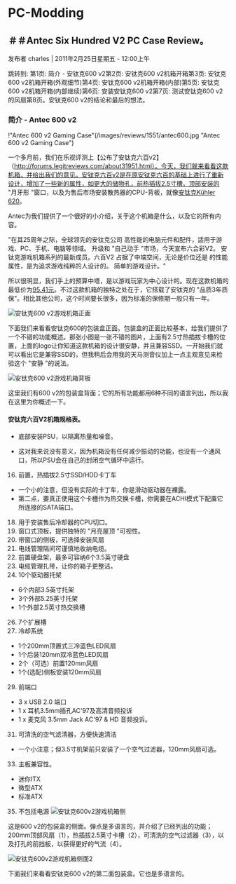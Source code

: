 # PC-Modding

## ＃＃Antec Six Hundred V2 PC Case Review。

发布者 charles | 2011年2月25日星期五 - 12:00上午



跳转到: 第1页: 简介 - 安钛克600 v2第2页: 安钛克600 v2机箱开箱第3页: 安钛克600 v2机箱开箱(外观细节)第4页: 安钛克600 v2机箱开箱(内部)第5页: 安钛克600 v2机箱开箱(内部继续)第6页: 安装安钛克600 v2第7页: 测试安钛克600 v2的风扇第8页。安钛克600 v2的结论和最后的想法。







### 简介 - Antec 600 v2

!"Antec 600 v2 Gaming Case"(/images/reviews/1551/antec600.jpg "Antec 600 v2 Gaming Case")

一个多月前，我们在乐视评测上【公布了安钛克六百v2】（http://forums.legitreviews.com/about31951.html）。今天，我们就来看看这款机箱，并给出我们的意见。安钛克六百v2是在原安钛克六百的基础上进行了重新设计，增加了一些新的属性，如更大的储物孔，前热插拔2.5寸槽，顶部安装的 "月牙形 "窗口，以及为售后市场安装散热器的CPU-背板，就像[安钛克Kühler 620](/news/9892/)。

Antec为我们提供了一个很好的小介绍，关于这个机箱是什么，以及它的所有内容。

"在其25周年之际，全球领先的安钛克公司
高性能的电脑元件和配件，适用于游戏、PC、手机、电脑等领域。
升级和 "自己动手 "市场，今天宣布六合彩V2。
安钛克游戏机箱系列的最新成员。六百V2
占据了中端空间，无论是价位还是
的性能属性，是为追求游戏纯粹的人设计的。
简单的游戏设计。"

所以很明显，我们手上的预算中塔，是以游戏玩家为中心设计的。现在这款机箱的最低价为[95.41元](http://legitreviews.pgpartner.com/search_getprod.php/masterid=770052658)。不过这款机箱的独特之处在于，它搭载了安钛克的 "品质3年质保"。相比其他公司，这个时间要长很多，因为标准的保修期一般只有一年。

![安钛克600 v2游戏机箱正面](https://i.imgur.com/d7SdN6n.png)

下面我们来看看安钛克600的包装盒正面。包装盒的正面比较基本，给我们提供了一个不错的功能概述。那张小图是一张不错的图片，上面有2.5寸热插拔卡槽的位置，上面的logo让你知道这款机箱的设计很安静，并且兼容SSD。一开始我们就可以看出它是兼容SSD的，但我稍后会用我的天马测音仪加上一点主观意见来检验这个 "安静 "的说法。

![安钛克600 v2游戏机箱背板](https://i.imgur.com/JaXd3S0.png)

这里我们有600 v2的包装盒背面；它的所有功能都用6种不同的语言列出，所以我在这里为你概述一下。

#### 安钛克六百V2机箱规格表。

- 底部安装PSU，以隔离热量和噪音。

- 这对我来说没有意义，因为机箱没有任何减少振动的功能，也没有一个通风口，所以PSU会在自己的封闭空气循环中运行。

16. 前置，热插拔2.5寸SSD/HDD卡丁车
- 一个小的注意，但没有实际的卡丁车，你是滑动驱动器在裸露。
- 第二点，要真正使用这个卡槽作为热交换卡槽，你需要在ACHI模式下配置它所连接的SATA端口。

18. 用于安装售后冷却器的CPU切口。
19. 窗口式顶板，提供独特的 "月亮屋顶 "可视性。
20. 带窗口的侧板，可选择安装风扇
21. 电线管理隔间可谨慎地收纳电缆。
22. 前置硬盘架，最多可容纳6个3.5英寸硬盘
23. 电缆管理扎带，让你的箱子更整洁。
24. 10个驱动器托架
- 6个内部3.5英寸托架
- 3个外部5.25英寸托架
- 1个外部2.5英寸热交换槽

26. 7个扩展槽
27. 冷却系统
- 1个200mm顶置式三冷蓝色LED风扇
- 1个后装120mm双冷蓝色LED风扇
- 2个（可选）前置120mm风扇
- 1个(选配)侧板安装120mm风扇

29. 前端口
- 3 x USB 2.0 端口
- 1 x 耳机3.5mm插孔AC'97及高清音频投诉
- 1 x 麦克风 3.5mm Jack AC'97 & HD 音频投诉。

31. 可清洗的空气滤清器，方便快速清洁
- 一个小注意；但3.5寸机架前只安装了一个空气过滤器，120mm风扇可选。

33. 主板兼容性。
- 迷你ITX
- 微型ATX
- 标准ATX

35. 不包括电源
![安钛克600v2游戏机箱侧](/images/reviews/1551/box_side.jpg "安钛克600v2游戏机箱侧")

这是600 v2的包装盒的侧面。弹点是多语言的，并介绍了已经列出的功能；200mm顶部风扇（1），热插拔2.5英寸卡槽（2），可清洗的空气过滤器（3），以及打孔的前挡板，以获得更好的气流（4）。

![安钛克600v2游戏机箱侧面2](/images/reviews/1551/box_side2.jpg "安钛克600v2游戏机箱侧面2")

下面我们来看看安钛克600 v2的第二面包装盒。它也是多语言的。

